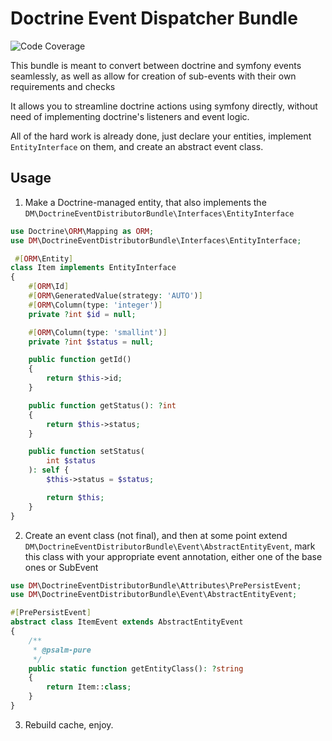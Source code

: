 # Doctrine Event Dispatcher Bundle

![Code Coverage](https://camo.githubusercontent.com/76e1ee9ebc5150b0fb1e9c152f56616e9b2eadd4b57ecf0f9d83895c06fb3b8c/68747470733a2f2f696d672e736869656c64732e696f2f62616467652f436f6465253230436f7665726167652d37322532352d79656c6c6f773f7374796c653d666c6174)

This bundle is meant to convert between doctrine and symfony events seamlessly, as well as allow for creation of sub-events with their own requirements and checks

It allows you to streamline doctrine actions using symfony directly, without need of implementing doctrine's listeners and event logic.

All of the hard work is already done, just declare your entities, implement `EntityInterface` on them, and create an abstract event class.

## Usage

1. Make a Doctrine-managed entity, that also implements the `DM\DoctrineEventDistributorBundle\Interfaces\EntityInterface`

```php
use Doctrine\ORM\Mapping as ORM;
use DM\DoctrineEventDistributorBundle\Interfaces\EntityInterface;

 #[ORM\Entity]
class Item implements EntityInterface
{
    #[ORM\Id]
    #[ORM\GeneratedValue(strategy: 'AUTO')]
    #[ORM\Column(type: 'integer')]
    private ?int $id = null;

    #[ORM\Column(type: 'smallint')]
    private ?int $status = null;

    public function getId()
    {
        return $this->id;
    }

    public function getStatus(): ?int
    {
        return $this->status;
    }

    public function setStatus(
        int $status
    ): self {
        $this->status = $status;

        return $this;
    }
}
```

2. Create an event class (not final), and then at some point extend `DM\DoctrineEventDistributorBundle\Event\AbstractEntityEvent`, 
mark this class with your appropriate event annotation, either one of the base ones or SubEvent

```php
use DM\DoctrineEventDistributorBundle\Attributes\PrePersistEvent;
use DM\DoctrineEventDistributorBundle\Event\AbstractEntityEvent;

#[PrePersistEvent]
abstract class ItemEvent extends AbstractEntityEvent
{
    /**
     * @psalm-pure
     */
    public static function getEntityClass(): ?string
    {
        return Item::class;
    }
}
```

3. Rebuild cache, enjoy.
